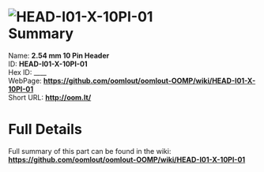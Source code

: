 
![HEAD-I01-X-10PI-01](https://github.com/oomlout/oomlout-OOMP/blob/master/parts/HEAD-I01-X-10PI-01/HEAD-I01-X-10PI-01_420.jpg)   
Summary
=================
  
Name: __2.54 mm 10 Pin Header__    
ID: __HEAD-I01-X-10PI-01__   
Hex ID: ____   
WebPage: __https://github.com/oomlout/oomlout-OOMP/wiki/HEAD-I01-X-10PI-01__   
Short URL: __http://oom.lt/__   

Full Details
==========================
Full summary of this part can be found in the wiki:   
__https://github.com/oomlout/oomlout-OOMP/wiki/HEAD-I01-X-10PI-01__    

